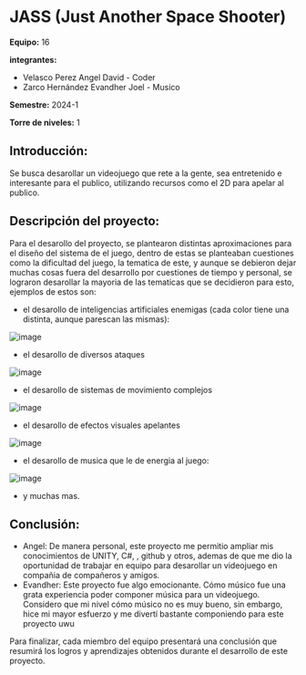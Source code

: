 # JASS (Just Another Space Shooter)

**Equipo:** 16

**integrantes:**

* Velasco Perez Angel David - Coder
* Zarco Hernández Evandher Joel - Musico

**Semestre:** 2024-1

**Torre de niveles:** 1

## **Introducción:**

Se busca desarollar un videojuego que rete a la gente, sea entretenido e interesante para el publico, utilizando recursos como el 2D para apelar al publico.

## **Descripción del proyecto:**

Para el desarollo del proyecto, se plantearon distintas aproximaciones para el diseño del sistema de el juego, dentro de estas se planteaban cuestiones como la dificultad del juego, la tematica de este, y aunque se debieron dejar muchas cosas fuera del desarrollo por cuestiones de tiempo y personal, se lograron desarollar la mayoria de las tematicas que se decidieron para esto, ejemplos de estos son:

* el desarollo de inteligencias artificiales enemigas (cada color tiene una distinta, aunque parescan las mismas):

![image](https://github.com/AngelVelascoJr/JASS/assets/80130331/720cd388-305d-4f33-97c9-1606fb4743a3)

* el desarollo de diversos ataques

![image](https://github.com/AngelVelascoJr/JASS/assets/80130331/53b381f9-06a5-4273-a2e1-e166b6fac239)

* el desarollo de sistemas de movimiento complejos

![image](https://github.com/AngelVelascoJr/JASS/assets/80130331/c8bd23c0-6391-49b0-92b5-22eb1afd7b6f)

* el desarollo de efectos visuales apelantes

![image](https://github.com/AngelVelascoJr/JASS/assets/80130331/5efddbe1-a804-4ecd-8f0c-4dc6267d08c5)

* el desarollo de musica que le de energia al juego:

![image](https://github.com/AngelVelascoJr/JASS/assets/80130331/713c7f01-d4f5-4b04-9a50-3a0dfb3af5f8)

* y muchas mas.

## **Conclusión:** 

* Angel: De manera personal, este proyecto me permitio ampliar mis conocimientos de UNITY, C#, , github y otros, ademas de que me dio la oportunidad de trabajar en equipo para desarollar un videojuego en compañia de compañeros y amigos.
* Evandher: Este proyecto fue algo emocionante. Cómo músico fue una grata experiencia poder componer música para un videojuego. Considero que mi nivel cómo músico no es muy bueno, sin embargo, hice mi mayor esfuerzo y me divertí bastante componiendo para este proyecto uwu

Para finalizar, cada miembro del equipo presentará una conclusión que resumirá los logros y aprendizajes obtenidos durante el desarrollo de este proyecto.
